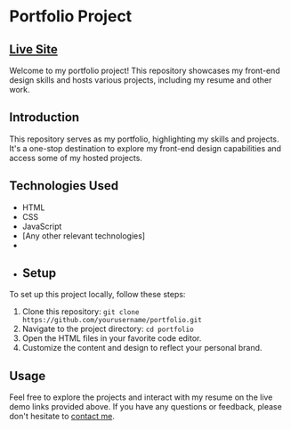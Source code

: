 
# Portfolio Project 

## [Live Site](https://johnlaidler267.github.io/Portfolio/)

Welcome to my portfolio project! This repository showcases my front-end design skills and hosts various projects, including my resume and other work.

## Introduction

This repository serves as my portfolio, highlighting my skills and projects. It's a one-stop destination to explore my front-end design capabilities and access some of my hosted projects.

## Technologies Used

- HTML
- CSS
- JavaScript
- [Any other relevant technologies]
-
- ## Setup

To set up this project locally, follow these steps:

1. Clone this repository: `git clone https://github.com/yourusername/portfolio.git`
2. Navigate to the project directory: `cd portfolio`
3. Open the HTML files in your favorite code editor.
4. Customize the content and design to reflect your personal brand.

## Usage

Feel free to explore the projects and interact with my resume on the live demo links provided above. If you have any questions or feedback, please don't hesitate to [contact me](mailto:youremail@example.com).
